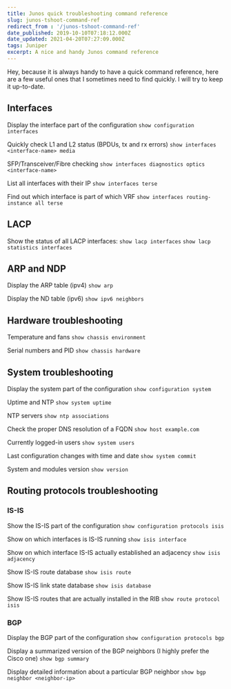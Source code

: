 ```yaml
---
title: Junos quick troubleshooting command reference
slug: junos-tshoot-command-ref
redirect_from : '/junos-tshoot-command-ref'
date_published: 2019-10-10T07:18:12.000Z
date_updated: 2021-04-20T07:27:09.000Z
tags: Juniper
excerpt: A nice and handy Junos command reference
---
```


Hey, because it is always handy to have a quick command reference, here are a few useful ones that I sometimes need to find quickly.
I will try to keep it up-to-date.

## Interfaces

Display the interface part of the configuration
`show configuration interfaces`

Quickly check L1 and L2 status (BPDUs, tx and rx errors)
`show interfaces <interface-name> media`

SFP/Transceiver/Fibre checking
`show interfaces diagnostics optics <interface-name>`

List all interfaces with their IP
`show interfaces terse`

Find out which interface is part of which VRF
`show interfaces routing-instance all terse`

## LACP

Show the status of all LACP interfaces:
`show lacp interfaces`
`show lacp statistics interfaces`

## ARP and NDP

Display the ARP table (ipv4)
`show arp`

Display the ND table (ipv6)
`show ipv6 neighbors`

## Hardware troubleshooting

Temperature and fans
`show chassis environment`

Serial numbers and PID
`show chassis hardware`

## System troubleshooting

Display the system part of the configuration
`show configuration system`

Uptime and NTP
`show system uptime`

NTP servers
`show ntp associations`

Check the proper DNS resolution of a FQDN
`show host example.com`

Currently logged-in users
`show system users`

Last configuration changes with time and date
`show system commit`

System and modules version
`show version`

## Routing protocols troubleshooting

### IS-IS

Show the IS-IS part of the configuration
`show configuration protocols isis`

Show on which interfaces is IS-IS running
`show isis interface`

Show on which interface IS-IS actually established an adjacency
`show isis adjacency`

Show IS-IS route database
`show isis route`

Show IS-IS link state database
`show isis database`

Show IS-IS routes that are actually installed in the RIB
`show route protocol isis`

### BGP

Display the BGP part of the configuration
`show configuration protocols bgp`

Display a summarized version of the BGP neighbors (I highly prefer the Cisco one)
`show bgp summary`

Display detailed information about a particular BGP neighbor
`show bgp neighbor <neighbor-ip>`
